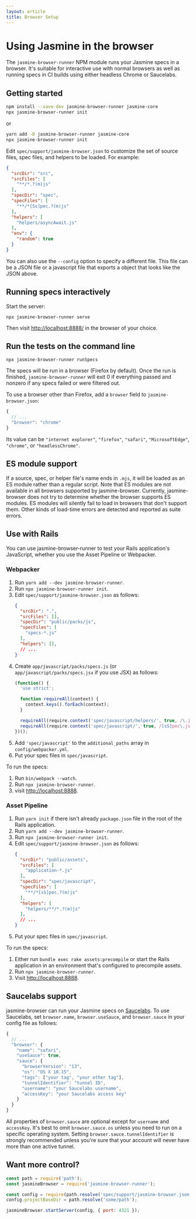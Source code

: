 ```yaml
---
layout: article
title: Browser Setup
---
```


# Using Jasmine in the browser


The `jasmine-browser-runner` NPM module runs your Jasmine specs in a browser. 
It's suitable for interactive use with normal browsers as well as running specs 
in CI builds using either headless Chrome or Saucelabs.

## Getting started

```bash
npm install --save-dev jasmine-browser-runner jasmine-core
npx jasmine-browser-runner init
```

or

```bash
yarn add -D jasmine-browser-runner jasmine-core
npx jasmine-browser-runner init
```

Edit `spec/support/jasmine-browser.json` to customize the set of source files,
spec files, and helpers to be loaded. For example:

```json
{
  "srcDir": "src",
  "srcFiles": [
    "**/*.?(m)js"
  ],
  "specDir": "spec",
  "specFiles": [
    "**/*[Ss]pec.?(m)js"
  ],
  "helpers": [
    "helpers/asyncAwait.js"
  ],
  "env": {
    "random": true
  }
}
```

You can also use the `--config` option to specify a different file. This file 
can be a JSON file or a javascript file that exports a object that looks like 
the JSON above.

## Running specs interactively

Start the server:

```
npx jasmine-browser-runner serve
```

Then visit [http://localhost:8888/](http://localhost:8888/) in the browser of your
choice.

## Run the tests on the command line

```
npx jasmine-browser-runner runSpecs
```

The specs will be run in a browser (Firefox by default). Once the run is
finished, `jasmine-browser-runner` will exit 0 if everything passed and nonzero
if any specs failed or were filtered out.

To use a browser other than Firefox, add a `browser` field to 
`jasmine-browser.json`:

```javascript
{
  // ...
  "browser": "chrome"
}
```

Its value can be `"internet explorer"`, `"firefox"`, `"safari"`, 
`"MicrosoftEdge"`, `"chrome"`, or `"headlessChrome"`.

## ES module support

If a source, spec, or helper file's name ends in `.mjs`, it will be loaded as
an ES module rather than a regular script. Note that ES modules are not 
available in all browsers supported by jasmine-browser. Currently, 
jasmine-browser does not try to determine whether the browser supports ES
modules. ES modules will silently fail to load in browsers that don't
support them. Other kinds of load-time errors are detected and reported as suite
errors.

## Use with Rails

You can use jasmine-browser-runner to test your Rails application's JavaScript,
whether you use the Asset Pipeline or Webpacker.

### Webpacker

1. Run `yarn add --dev jasmine-browser-runner`.
2. Run `npx jasmine-browser-runner init`.
3. Edit `spec/support/jasmine-browser.json` as follows:
    ```json
    {
      "srcDir": ".",
      "srcFiles": [],
      "specDir": "public/packs/js",
      "specFiles": [
        "specs-*.js"
      ],
      "helpers": [],
      // ...
    }
    ```
4. Create `app/javascript/packs/specs.js` (or `app/javascript/packs/specs.jsx` if you use JSX) as follows:
    ```javascript
    (function() {
      'use strict';
    
      function requireAll(context) {
        context.keys().forEach(context);
      }

      requireAll(require.context('spec/javascript/helpers/', true, /\.js/));
      requireAll(require.context('spec/javascript/', true, /[sS]pec\.js/));
    })();
    ```
5. Add `'spec/javascript'` to the `additional_paths` array in `config/webpacker.yml`.
6. Put your spec files in `spec/javascript`.

To run the specs:

1. Run `bin/webpack --watch`.
2. Run `npx jasmine-browser-runner`.
3. visit <http://localhost:8888>.

### Asset Pipeline

1. Run `yarn init` if there isn't already `package.json` file in the root of
   the Rails application.
2. Run `yarn add --dev jasmine-browser-runner`.
3. Run `npx jasmine-browser-runner init`.
5. Edit `spec/support/jasmine-browser.json` as follows:
    ```json
    {
      "srcDir": "public/assets",
      "srcFiles": [
        "application-*.js"
      ],
      "specDir": "spec/javascript",
      "specFiles": [
        "**/*[sS]pec.?(m)js"
      ],
      "helpers": [
        "helpers/**/*.?(m)js"
      ],
      // ...
    }
    ```
6. Put your spec files in `spec/javascript`.

To run the specs:

1. Either run `bundle exec rake assets:precompile` or start the Rails
   application in an environment that's configured to precompile assets.
2. Run `npx jasmine-browser-runner`.
3. Visit <http://localhost:8888>.

## Saucelabs support

jasmine-browser can run your Jasmine specs on [Saucelabs](https://saucelabs.com/).
To use Saucelabs, set `browser.name`, `browser.useSauce`, and `browser.sauce`
in your config file as follows:

```javascript
{
  // ...
  "browser": {
    "name": "safari",
    "useSauce": true,
    "sauce": {
      "browserVersion": "13",
      "os": "OS X 10.15",
      "tags": ["your tag", "your other tag"],
      "tunnelIdentifier": "tunnel ID",
      "username": "your Saucelabs username",
      "accessKey": "your Saucelabs access key"
    }
  }
}
```

All properties of `browser.sauce` are optional except for `username` and 
`accessKey`. It's best to omit `browser.sauce.os` unless you need to run on a 
specific operating system. Setting `browser.sauce.tunnelIdentifier` is strongly
recommended unless you're sure that your account will never have more than one
active tunnel.

## Want more control?

```javascript
const path = require('path');
const jasmineBrowser = require('jasmine-browser-runner');

const config = require(path.resolve('spec/support/jasmine-browser.json'));
config.projectBaseDir = path.resolve('some/path');

jasmineBrowser.startServer(config, { port: 4321 });
```



